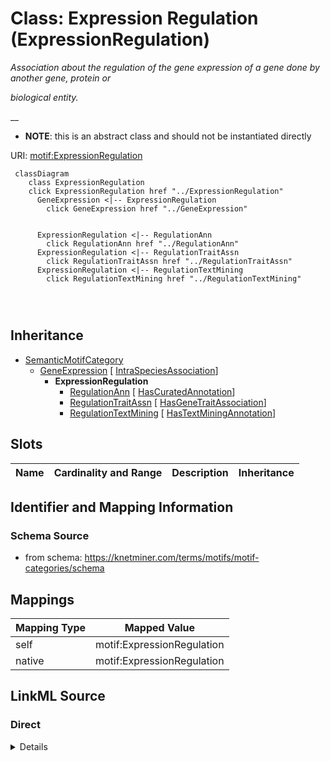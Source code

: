 

# Class: Expression Regulation (ExpressionRegulation) 


_Association about the regulation of the gene expression of a gene done by another gene, protein or_

_biological entity._

__




* __NOTE__: this is an abstract class and should not be instantiated directly


URI: [motif:ExpressionRegulation](https://knetminer.com/terms/motifs/motif-categories/ExpressionRegulation)






```mermaid
 classDiagram
    class ExpressionRegulation
    click ExpressionRegulation href "../ExpressionRegulation"
      GeneExpression <|-- ExpressionRegulation
        click GeneExpression href "../GeneExpression"
      

      ExpressionRegulation <|-- RegulationAnn
        click RegulationAnn href "../RegulationAnn"
      ExpressionRegulation <|-- RegulationTraitAssn
        click RegulationTraitAssn href "../RegulationTraitAssn"
      ExpressionRegulation <|-- RegulationTextMining
        click RegulationTextMining href "../RegulationTextMining"
      
      
      
```





## Inheritance
* [SemanticMotifCategory](SemanticMotifCategory.md)
    * [GeneExpression](GeneExpression.md) [ [IntraSpeciesAssociation](IntraSpeciesAssociation.md)]
        * **ExpressionRegulation**
            * [RegulationAnn](RegulationAnn.md) [ [HasCuratedAnnotation](HasCuratedAnnotation.md)]
            * [RegulationTraitAssn](RegulationTraitAssn.md) [ [HasGeneTraitAssociation](HasGeneTraitAssociation.md)]
            * [RegulationTextMining](RegulationTextMining.md) [ [HasTextMiningAnnotation](HasTextMiningAnnotation.md)]



## Slots

| Name | Cardinality and Range | Description | Inheritance |
| ---  | --- | --- | --- |









## Identifier and Mapping Information







### Schema Source


* from schema: https://knetminer.com/terms/motifs/motif-categories/schema




## Mappings

| Mapping Type | Mapped Value |
| ---  | ---  |
| self | motif:ExpressionRegulation |
| native | motif:ExpressionRegulation |







## LinkML Source

<!-- TODO: investigate https://stackoverflow.com/questions/37606292/how-to-create-tabbed-code-blocks-in-mkdocs-or-sphinx -->

### Direct

<details>
```yaml
name: ExpressionRegulation
description: 'Association about the regulation of the gene expression of a gene done
  by another gene, protein or

  biological entity.

  '
title: Expression Regulation
from_schema: https://knetminer.com/terms/motifs/motif-categories/schema
is_a: GeneExpression
abstract: true

```
</details>

### Induced

<details>
```yaml
name: ExpressionRegulation
description: 'Association about the regulation of the gene expression of a gene done
  by another gene, protein or

  biological entity.

  '
title: Expression Regulation
from_schema: https://knetminer.com/terms/motifs/motif-categories/schema
is_a: GeneExpression
abstract: true

```
</details>